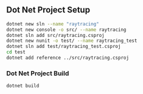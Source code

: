 
## Dot Net Project Setup
```bash
dotnet new sln --name "raytracing"
dotnet new console -o src/ --name raytracing
dotnet sln add src/raytracing.csproj
dotnet new nunit -o test/ --name raytracing_test
dotnet sln add test/raytracing_test.csproj
cd test
dotnet add reference ../src/raytracing.csproj
```

### Dot Net Project Build
`dotnet build`
